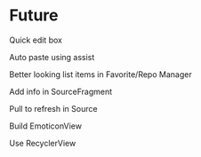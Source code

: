 # Future

Quick edit box

Auto paste using assist

Better looking list items in Favorite/Repo Manager

Add info in SourceFragment

Pull to refresh in Source

Build EmoticonView

Use RecyclerView